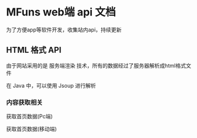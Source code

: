 # MFuns web端 api 文档

为了方便app等软件开发，收集站内api，持续更新

## HTML 格式 API

由于网站采用的是 服务端渲染 技术，所有的数据经过了服务器解析成html格式文件

在 Java 中，可以使用 Jsoup 进行解析

### 内容获取相关

获取首页数据(Pc端)

获取首页数据(移动端)